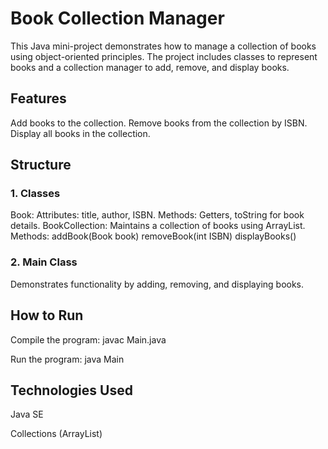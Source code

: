 # Book Collection Manager
This Java mini-project demonstrates how to manage a collection of books using object-oriented principles. The project includes classes to represent books and a collection manager to add, remove, and display books.

## Features
Add books to the collection.
Remove books from the collection by ISBN.
Display all books in the collection.

## Structure
### 1. Classes
Book:
Attributes: title, author, ISBN.
Methods: Getters, toString for book details.
BookCollection:
Maintains a collection of books using ArrayList<Book>.
Methods:
addBook(Book book)
removeBook(int ISBN)
displayBooks()
### 2. Main Class
Demonstrates functionality by adding, removing, and displaying books.

## How to Run
Compile the program:
javac Main.java

Run the program:
java Main

## Technologies Used
Java SE

Collections (ArrayList)
